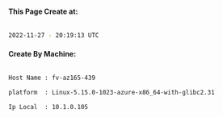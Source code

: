 
   
#### This Page Create at:

```bash

2022-11-27 - 20:19:13 UTC

```

#### Create By Machine:

```bash

Host Name : fv-az165-439

platform  : Linux-5.15.0-1023-azure-x86_64-with-glibc2.31

Ip Local  : 10.1.0.105

```


